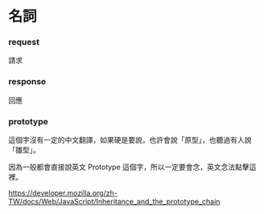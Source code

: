 # 名詞

### request  

請求

### response 

回應

### prototype 

這個字沒有一定的中文翻譯，如果硬是要說，也許會說「原型」，也聽過有人說「雛型」。

因為一般都會直接說英文 Prototype 這個字，所以一定要會念，英文念法點擊這裡。

https://developer.mozilla.org/zh-TW/docs/Web/JavaScript/Inheritance_and_the_prototype_chain
